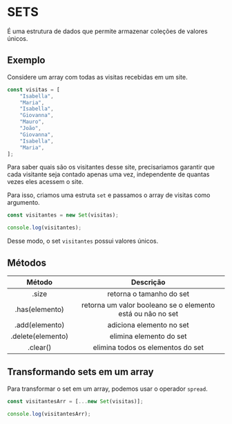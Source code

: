 # SETS

É uma estrutura de dados que permite armazenar coleções de valores únicos.

## Exemplo

Considere um array com todas as visitas recebidas em um site.

```javascript
const visitas = [
	"Isabella",
	"Maria",
	"Isabella",
	"Giovanna",
	"Mauro",
	"João",
	"Giovanna",
	"Isabella",
	"Maria",
];
```

Para saber quais são os visitantes desse site, precisariamos garantir que cada visitante seja contado apenas uma vez, independente de quantas vezes eles acessem o site.

Para isso, criamos uma estruta `set` e passamos o array de visitas como argumento.

```javascript
const visitantes = new Set(visitas);

console.log(visitantes);
```

Desse modo, o set `visitantes` possui valores únicos.

## Métodos

|      Método       |                         Descrição                          |
| :---------------: | :--------------------------------------------------------: |
|       .size       |                  retorna o tamanho do set                  |
|  .has(elemento)   | retorna um valor booleano se o elemento está ou não no set |
|  .add(elemento)   |                  adiciona elemento no set                  |
| .delete(elemento) |                  elimina elemento do set                   |
|     .clear()      |             elimina todos os elementos do set              |

## Transformando sets em um array

Para transformar o set em um array, podemos usar o operador `spread`.

```javascript
const visitantesArr = [...new Set(visitas)];

console.log(visitantesArr);
```
